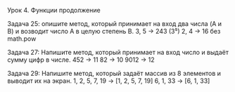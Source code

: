 Урок 4. Функции продолжение

Задача 25: опишите метод, который принимает на вход два числа (A и B) и возводит число A в целую степень B.
3, 5 -> 243 (3⁵)
2, 4 -> 16
без math.pow

Задача 27: Напишите метод, который принимает на вход число и выдаёт сумму цифр в числе.
452 -> 11
82 -> 10
9012 -> 12

Задача 29: Напишите метод, который задаёт массив из 8 элементов и выводит их на экран.
1, 2, 5, 7, 19 -> [1, 2, 5, 7, 19]
6, 1, 33 -> [6, 1, 33]